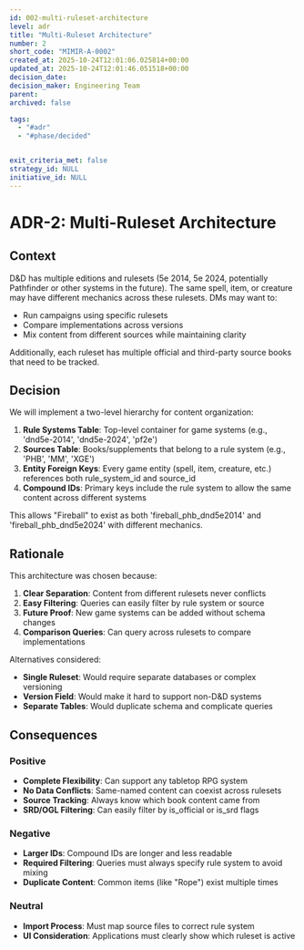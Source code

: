 ```yaml
---
id: 002-multi-ruleset-architecture
level: adr
title: "Multi-Ruleset Architecture"
number: 2
short_code: "MIMIR-A-0002"
created_at: 2025-10-24T12:01:06.025814+00:00
updated_at: 2025-10-24T12:01:46.051518+00:00
decision_date: 
decision_maker: Engineering Team
parent: 
archived: false

tags:
  - "#adr"
  - "#phase/decided"


exit_criteria_met: false
strategy_id: NULL
initiative_id: NULL
---
```


# ADR-2: Multi-Ruleset Architecture

## Context

D&D has multiple editions and rulesets (5e 2014, 5e 2024, potentially Pathfinder or other systems in the future). The same spell, item, or creature may have different mechanics across these rulesets. DMs may want to:
- Run campaigns using specific rulesets
- Compare implementations across versions
- Mix content from different sources while maintaining clarity

Additionally, each ruleset has multiple official and third-party source books that need to be tracked.

## Decision

We will implement a two-level hierarchy for content organization:

1. **Rule Systems Table**: Top-level container for game systems (e.g., 'dnd5e-2014', 'dnd5e-2024', 'pf2e')
2. **Sources Table**: Books/supplements that belong to a rule system (e.g., 'PHB', 'MM', 'XGE')
3. **Entity Foreign Keys**: Every game entity (spell, item, creature, etc.) references both rule_system_id and source_id
4. **Compound IDs**: Primary keys include the rule system to allow the same content across different systems

This allows "Fireball" to exist as both 'fireball_phb_dnd5e2014' and 'fireball_phb_dnd5e2024' with different mechanics.

## Rationale

This architecture was chosen because:

1. **Clear Separation**: Content from different rulesets never conflicts
2. **Easy Filtering**: Queries can easily filter by rule system or source
3. **Future Proof**: New game systems can be added without schema changes
4. **Comparison Queries**: Can query across rulesets to compare implementations

Alternatives considered:
- **Single Ruleset**: Would require separate databases or complex versioning
- **Version Field**: Would make it hard to support non-D&D systems
- **Separate Tables**: Would duplicate schema and complicate queries

## Consequences

### Positive
- **Complete Flexibility**: Can support any tabletop RPG system
- **No Data Conflicts**: Same-named content can coexist across rulesets
- **Source Tracking**: Always know which book content came from
- **SRD/OGL Filtering**: Can easily filter by is_official or is_srd flags

### Negative
- **Larger IDs**: Compound IDs are longer and less readable
- **Required Filtering**: Queries must always specify rule system to avoid mixing
- **Duplicate Content**: Common items (like "Rope") exist multiple times

### Neutral
- **Import Process**: Must map source files to correct rule system
- **UI Consideration**: Applications must clearly show which ruleset is active